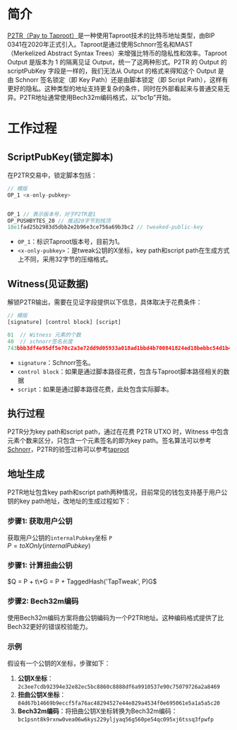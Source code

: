 # 简介

[P2TR（Pay to Taproot）](../wallet/address.js#L45)是一种使用Taproot技术的比特币地址类型，由BIP 0341在2020年正式引入。Taproot是通过使用Schnorr签名和MAST（Merkelized Abstract Syntax Trees）来增强比特币的隐私性和效率。Taproot Output 是版本为 1 的隔离见证 Output，统一了这两种形式。P2TR 的 Output 的 scriptPubKey 字段是一样的，我们无法从 Output 的格式来得知这个 Output 是由 Schnorr 签名锁定（即 Key Path）还是由脚本锁定（即 Script Path），这样有更好的隐私。这种类型的地址支持更复杂的条件，同时在外部看起来与普通交易无异。P2TR地址通常使用Bech32m编码格式，以“bc1p”开始。

# 工作过程

## ScriptPubKey(锁定脚本)

在P2TR交易中，锁定脚本包括：

```js
// 模版
OP_1 <x-only-pubkey>


OP_1 // 表示版本号，对于P2TR是1
OP_PUSHBYTES_20 // 推送20字节到栈顶
18e1fad25b2983d5dbb2e2b96e3ce756a69b3bc2 // tweaked-public-key
```

- `OP_1`：标识Taproot版本号，目前为1。
- `<x-only-pubkey>`：是tweak公钥的X坐标，key path和script path在生成方式上不同，采用32字节的压缩格式。

## Witness(见证数据)

解锁P2TR输出，需要在见证字段提供以下信息，具体取决于花费条件：

```js
// 模版
[signature] [control block] [script]

01  // Witness 元素的个数
40  // schnorr签名长度
743bbb3df4e95df5e70c2a3e72dd9d05933a018ad1bbd4b700841824ed18bebbc54d1b4d03b252aaa5c373390c68ba119fdf70e0bab71694a4db0da3fe8fefcc  // schnorr签名
```

- `signature`：Schnorr签名。
- `control block`：如果是通过脚本路径花费，包含与Taproot脚本路径相关的数据
- `script`：如果是通过脚本路径花费，此处包含实际脚本。

## 执行过程

P2TR分为key path和script path，通过在花费 P2TR UTXO 时，Witness 中包含元素个数来区分，只包含一个元素签名的即为key path。签名算法可以参考[Schnorr](../signature/README.md#L105)，P2TR的验签过称可以参考[taproot](https://aandds.com/blog/bitcoin-taproot.html)

## 地址生成

P2TR地址包含key path和script path两种情况，目前常见的钱包支持基于用户公钥的key path地址，改地址的生成过程如下：

### 步骤1: 获取用户公钥

获取用户公钥的`internalPubkey`坐标 `P`  
 $P = toXOnly(internalPubkey)$

### 步骤1: 计算扭曲公钥

$Q = P + t\*G = P + TaggedHash('TapTweak', P)G$

### 步骤2: Bech32m编码

使用Bech32m编码方案将曲公钥编码为一个P2TR地址。这种编码格式提供了比Bech32更好的错误校验能力。

### 示例

假设有一个公钥的X坐标，步骤如下：

1. **公钥X坐标**： `2c3ee7cdb92394e32e82ec5bc8860c8888df6a9910537e90c75079726a2a8469`
2. **扭曲公钥X坐标**： `84d67b14669b9eccf5fa76ac48294527e44e829a4534f0e695061e5a1a5a5c20`
3. **Bech32m编码**：将扭曲公钥X坐标转换为Bech32m编码：`bc1psnt8k9rxnw0vea06w6kys229yljyaq56g560pe54qc095xj6tssq3fpwfp`
